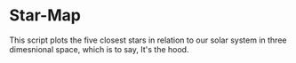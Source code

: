 # Star-Map

This script plots the five closest stars in relation to our solar system in three dimesnional space, which is to say, It's the hood.
